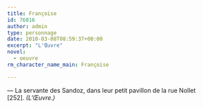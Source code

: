 ```yaml
---
title: Françoise
id: 76816
author: admin
type: personnage
date: 2010-03-08T08:59:37+00:00
excerpt: "L'Œuvre"
novel:
  - oeuvre
rm_character_name_main: Françoise

---
```

— La servante des Sandoz, dans leur petit pavillon de la rue Nollet [252]. _(L&rsquo;Œuvre.)_